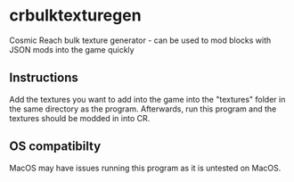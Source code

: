 # crbulktexturegen

Cosmic Reach bulk texture generator - can be used to mod blocks with JSON mods into the game quickly

## Instructions

Add the textures you want to add into the game into the "textures" folder in the same directory as the program. Afterwards, run this program and the textures should be modded in into CR.

## OS compatibilty

MacOS may have issues running this program as it is untested on MacOS.
